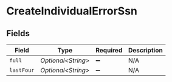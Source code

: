 # CreateIndividualErrorSsn


## Fields

| Field               | Type                | Required            | Description         |
| ------------------- | ------------------- | ------------------- | ------------------- |
| `full`              | *Optional\<String>* | :heavy_minus_sign:  | N/A                 |
| `lastFour`          | *Optional\<String>* | :heavy_minus_sign:  | N/A                 |